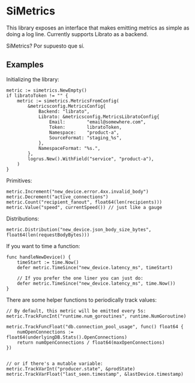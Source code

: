 # SiMetrics

This library exposes an interface that makes emitting metrics as simple as doing a log line.
Currently supports Librato as a backend.

SiMetrics? Por supuesto que sí.

## Examples

Initializing the library:

```
metric := simetrics.NewEmpty()
if libratoToken != "" {
	metric := simetrics.MetricsFromConfig(
		&metricsconfig.MetricsConfig{
			Backend: "librato",
			Librato: &metricsconfig.MetricsLibratoConfig{
				Email:        "email@somewhere.com",
				Token:        libratoToken,
				Namespace:    "product-a",
				SourceFormat: "staging_%s",
			},
			NamespaceFormat: "%s.",
		},
		logrus.New().WithField("service", "product-a"),
	)
}
```

Primitives:
```
metric.Increment("new_device.error.4xx.invalid_body")
metric.Decrement("active_connections")
metric.Count("recipient_fanout", float64(len(recipients)))
metric.Value("speed", currentSpeed()) // just like a gauge
```

Distributions:
```
metric.Distribution("new_device.json_body_size_bytes", float64(len(requestBodyBytes)))
```

If you want to time a function:

```
func handleNewDevice() {
    timeStart := time.Now()
    defer metric.TimeSince("new_device.latency_ms", timeStart)
    
    // If you prefer the one liner you can just do:
    defer metric.TimeSince("new_device.latency_ms", time.Now())
}
```

There are some helper functions to periodically track values:

```
// By default, this metric will be emitted every 5s:
metric.TrackFuncInt("runtime.num_goroutines", runtime.NumGoroutine)

metric.TrackFuncFloat("db.connection_pool_usage", func() float64 {
    numOpenConnections := float64(underlyingDB.Stats().OpenConnections)
    return numOpenConnections / float64(maxOpenConnections)
})


// or if there's a mutable variable:
metric.TrackVarInt("producer.state", &prodState)
metric.TrackVarFloat("last_seen.timestamp", &lastDevice.timestamp)
```
